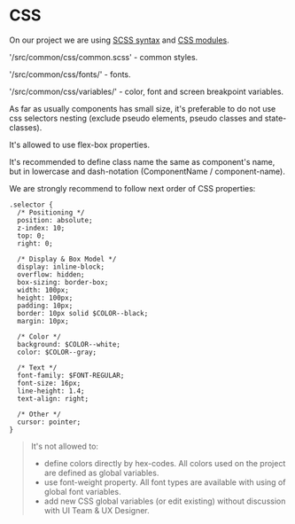 # CSS

On our project we are using [SCSS syntax](https://sass-lang.com/guide) and [CSS modules](https://github.com/css-modules/css-modules).

'/src/common/css/common.scss' - common styles.

'/src/common/css/fonts/' - fonts.

'/src/common/css/variables/' - color, font and screen breakpoint variables.

As far as usually components has small size, it's preferable to do not use css selectors nesting (exclude pseudo elements, pseudo classes and state-classes).

It's allowed to use flex-box properties.

It's recommended to define class name the same as component's name, but in lowercase and dash-notation (ComponentName / component-name).

We are strongly recommend to follow next order of CSS properties:

```
.selector {
  /* Positioning */
  position: absolute;
  z-index: 10;
  top: 0;
  right: 0;

  /* Display & Box Model */
  display: inline-block;
  overflow: hidden;
  box-sizing: border-box;
  width: 100px;
  height: 100px;
  padding: 10px;
  border: 10px solid $COLOR--black;
  margin: 10px;

  /* Color */
  background: $COLOR--white;
  color: $COLOR--gray;

  /* Text */
  font-family: $FONT-REGULAR;
  font-size: 16px;
  line-height: 1.4;
  text-align: right;

  /* Other */
  cursor: pointer;
}
```

> It's not allowed to:
>
> - define colors directly by hex-codes. All colors used on the project are defined as global variables.
> - use font-weight property. All font types are available with using of global font variables.
> - add new CSS global variables (or edit existing) without discussion with UI Team & UX Designer.
